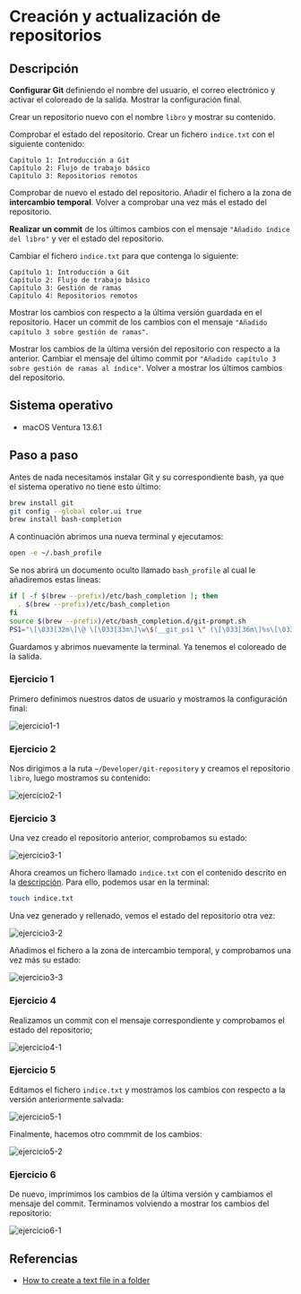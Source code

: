 # Creación y actualización de repositorios

## Descripción

**Configurar Git** definiendo el nombre del usuario, el correo electrónico y activar el coloreado de la salida. Mostrar la configuración final.

Crear un repositorio nuevo con el nombre `libro` y mostrar su contenido.

Comprobar el estado del repositorio. Crear un fichero `indice.txt` con el siguiente contenido:

```
Capítulo 1: Introducción a Git
Capítulo 2: Flujo de trabajo básico
Capítulo 3: Repositorios remotos
```

Comprobar de nuevo el estado del repositorio. Añadir el fichero a la zona de **intercambio temporal**. Volver a comprobar una vez más el estado del repositorio.

**Realizar un commit** de los últimos cambios con el mensaje `"Añadido índice del libro"` y ver el estado del repositorio.

Cambiar el fichero `indice.txt` para que contenga lo siguiente:

```
Capítulo 1: Introducción a Git
Capítulo 2: Flujo de trabajo básico
Capítulo 3: Gestión de ramas
Capítulo 4: Repositorios remotos
```

Mostrar los cambios con respecto a la última versión guardada en el repositorio. Hacer un commit de los cambios con el mensaje `"Añadido capítulo 3 sobre gestión de ramas"`.

Mostrar los cambios de la última versión del repositorio con respecto a la anterior. Cambiar el mensaje del último commit por `"Añadido capítulo 3 sobre gestión de ramas al índice"`. Volver a mostrar los últimos cambios del repositorio.

## Sistema operativo

* macOS Ventura 13.6.1

## Paso a paso

Antes de nada necesitamos instalar Git y su correspondiente bash, ya que el sistema operativo no tiene esto último:

```bash
brew install git
git config --global color.ui true
brew install bash-completion
```

A continuación abrimos una nueva terminal y ejecutamos:

```bash
open -e ~/.bash_profile
```

Se nos abrirá un documento oculto llamado `bash_profile` al cual le añadiremos estas líneas:

```bash
if [ -f $(brew --prefix)/etc/bash_completion ]; then
  . $(brew --prefix)/etc/bash_completion
fi
source $(brew --prefix)/etc/bash_completion.d/git-prompt.sh
PS1="\[\033[32m\]\@ \[\033[33m\]\w\$(__git_ps1 \" (\[\033[36m\]%s\[\033[33m\])\") \n\$\[\033[0m\] "
```

Guardamos y abrimos nuevamente la terminal. Ya tenemos el coloreado de la salida.

### Ejercicio 1

Primero definimos nuestros datos de usuario y mostramos la configuración final:

<!-- git config --global user.name "Daniel Dmitrienco Herrera"
git config --global user.email "danieldh231001@gmail.com"
git config --global merge.conflictstyle diff3
git config --list -->
![ejercicio1-1](images/ejercicio1-1.png)

### Ejercicio 2

Nos dirigimos a la ruta `~/Developer/git-repository` y creamos el repositorio `libro`, luego mostramos su contenido:

<!-- cd Developer/git-repository/
git init libro
cd libro/
ls -al -->
![ejercicio2-1](images/ejercicio2-1.png)

### Ejercicio 3

Una vez creado el repositorio anterior, comprobamos su estado:

<!-- git status -->
![ejercicio3-1](images/ejercicio3-1.png)

Ahora creamos un fichero llamado `indice.txt` con el contenido descrito en la [descripción](#descripción). Para ello, podemos usar en la terminal:

```bash
touch indice.txt
```

Una vez generado y rellenado, vemos el estado del repositorio otra vez:

<!-- git status -->
![ejercicio3-2](images/ejercicio3-2.png)

Añadimos el fichero a la zona de intercambio temporal, y comprobamos una vez más su estado:

<!-- git add indice.txt
git status -->
![ejercicio3-3](images/ejercicio3-3.png)

### Ejercicio 4

Realizamos un commit con el mensaje correspondiente y comprobamos el estado del repositorio;

<!-- git commit -m "Añadido índice del libro" -->
![ejercicio4-1](images/ejercicio4-1.png)

### Ejercicio 5

Editamos el fichero `indice.txt` y mostramos los cambios con respecto a la versión anteriormente salvada:

<!-- git log
git diff
git status -->
![ejercicio5-1](images/ejercicio5-1.png)

Finalmente, hacemos otro commmit de los cambios:

<!-- git add indice.txt
git status
git commit -m "Añadido capítulo 3 sobre gestión de ramas" -->
![ejercicio5-2](images/ejercicio5-2.png)

### Ejercicio 6

De nuevo, imprimimos los cambios de la última versión y cambiamos el mensaje del commit. Terminamos volviendo a mostrar los cambios del repositorio:

<!-- git show HEAD~
git commit --amend -m "Añadido capítulo 3 sobre gestión de ramas al índice"
git log -->
![ejercicio6-1](images/ejercicio6-1.png)

## Referencias

* [How to create a text file in a folder](https://apple.stackexchange.com/questions/84309/how-to-create-a-text-file-in-a-folder)